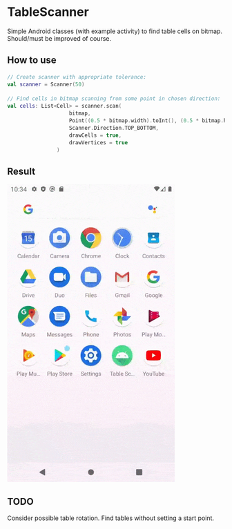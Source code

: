 # TableScanner
Simple Android classes (with example activity) to find table cells on bitmap. Should/must be improved of course.

How to use
--------
```kotlin
// Create scanner with appropriate tolerance:
val scanner = Scanner(50)

// Find cells in bitmap scanning from some point in chosen direction:
val cells: List<Cell> = scanner.scan(
                    bitmap,
                    Point((0.5 * bitmap.width).toInt(), (0.5 * bitmap.height).toInt()),
                    Scanner.Direction.TOP_BOTTOM,
                    drawCells = true,
                    drawVertices = true
                )
```

Result
--------
![Output sample](result.gif)

TODO
--------
Consider possible table rotation.
Find tables without setting a start point.